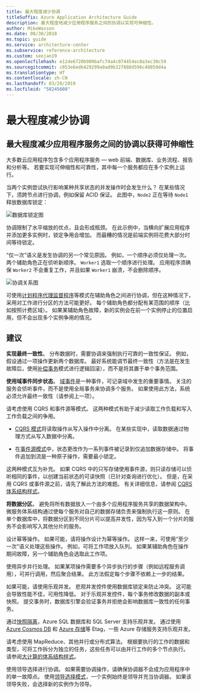 ```yaml
---
title: 最大程度减少协调
titleSuffix: Azure Application Architecture Guide
description: 最大程度地减少应用程序服务之间的协调以实现可伸缩性。
author: MikeWasson
ms.date: 08/30/2018
ms.topic: guide
ms.service: architecture-center
ms.subservice: reference-architecture
ms.custom: seojan19
ms.openlocfilehash: e124e6720b909bafc74a4c074454ec0a3ec30c59
ms.sourcegitcommit: c053e6edb429299a0ad9b327888d596c48859d4a
ms.translationtype: HT
ms.contentlocale: zh-CN
ms.lasthandoff: 03/20/2019
ms.locfileid: "58245608"
---
```

# <a name="minimize-coordination"></a>最大程度减少协调

## <a name="minimize-coordination-between-application-services-to-achieve-scalability"></a>最大程度减少应用程序服务之间的协调以获得可伸缩性

大多数云应用程序包含多个应用程序服务 &mdash; web 前端、数据库、业务流程、报告和分析等。 若要实现可伸缩性和可靠性，其中每一个服务都应在多个实例上运行。

当两个实例尝试执行影响某种共享状态的并发操作时会发生什么？ 在某些情况下，须跨节点进行协调，例如保留 ACID 保证。 此图中，`Node2` 正在等待 `Node1` 释放数据库锁定：

![数据库锁定图](./images/database-lock.svg)

协调限制了水平缩放的优点，且会形成瓶颈。 在此示例中，当横向扩展应用程序并添加更多实例时，锁定争用会增加。 而最糟的情况是前端实例将花费大部分时间等待锁定。

“仅一次”语义是发生协调的另一个常见原因。 例如，一个顺序必须仅处理一次。 两个辅助角色正在侦听新顺序。 `Worker1` 选取一个顺序进行处理。 应用程序须确保 `Worker2` 不会重复工作，并且如果 `Worker1` 崩溃，不会删除顺序。

![协调关系图](./images/coordination.svg)

可使用[计划程序代理监督程序][sas-pattern]等模式在辅助角色之间进行协调，但在这种情况下，采用对工作进行分区的方法可能更好。 每个辅助角色都分配有某范围的顺序（比如按照计费区域）。 如果某辅助角色故障，新的实例会在前一个实例停止的位置启用，但不会出现多个实例争用的情况。

## <a name="recommendations"></a>建议

**实现最终一致性**。 分布数据时，需要协调来强制执行可靠的一致性保证。 例如，假设通过一项操作更新两个数据库。 最好系统能调节最终一致性（方法是在发生故障后，使用[补偿事务][compensating-transaction]模式进行逻辑回滚），而不是将其置于单个事务范围。

**使用域事件同步状态**。 [域事件][domain-event]是一种事件，可记录域中发生的重要事情。 关注的服务会侦听事件，而不是使用全局事务来协调多个服务。 如果使用此方法，系统必须允许最终一致性（请参阅上一项）。

请考虑使用 CQRS 和事件源等模式。 这两种模式有助于减少读取工作负载和写入工作负载之间的争用。

- [CQRS 模式][cqrs-pattern]将读取操作从写入操作中分离。 在某些实现中，读取数据通过物理方式从写入数据中分离。

- 在[事件源模式][event-sourcing]中，状态更改作为一系列事件被记录到仅追加数据存储中。 将事件追加到流是一种原子操作，需要最小锁定。

这两种模式互为补充。 如果 CQRS 中的只写存储使用事件源，则只读存储可以侦听相同的事件，以创建当前状态的可读快照（已针对查询进行优化）。 但是，在采用 CQRS 或事件源之前，请先了解此方法的难题。 有关详细信息，请参阅 [CQRS 体系结构样式][cqrs-style]。

**将数据分区**。  避免将所有数据放入一个由多个应用程序服务共享的数据架构中。 微服务体系结构通过使每个服务对自己的数据存储负责来强制执行这一原则。 在单个数据库中，将数据分区到不同分片可以提高并发性，因为写入到一个分片的服务不会影响写入其他分片的服务。

设计幂等操作。 如果可能，请将操作设计为幂等操作。 这样一来，可使用“至少一次”语义处理这些操作。 例如，可将工作项放入队列。 如果某辅助角色在操作期间故障，另一个辅助角色会选取此工作项。

使用异步并行处理。 如果某项操作需要多个异步执行的步骤（例如远程服务调用），可并行调用，然后聚合结果。 此方法假定每个步骤不依赖上一步的结果。

如果可能，请使用乐观并发。 悲观并发控件使用数据库锁定来防止冲突。 这可能会导致性能不佳，可用性降低。 对于乐观并发控件，每个事务修改数据的副本或快照。 提交事务时，数据库引擎会验证事务并拒绝会影响数据库一致性的任何事务。

通过[快照隔离][sql-snapshot-isolation]，Azure SQL 数据库和 SQL Server 支持乐观并发。 通过使用 [Azure Cosmos DB][cosmosdb-faq] 和 [Azure 存储][storage-concurrency]等 Etag，一些 Azure 存储服务支持乐观并发。

请考虑使用 MapReduce、其他并行或分布式算法。 根据要执行的工作的数据和类型，可将工作拆分为独立的任务，这些任务可以由并行工作的多个节点执行。 请参阅[大计算的体系结构样式][big-compute]。

使用领导选择进行协调。 如果需要协调操作，请确保协调器不会成为应用程序中的单一故障点。 使用[领导选择模式][leader-election]，一个实例始终是领导并充当协调器。 如果该领导失败，会选择新的实例作为领导。

<!-- links -->

[big-compute]: ../architecture-styles/big-compute.md
[compensating-transaction]: ../../patterns/compensating-transaction.md
[cqrs-style]: ../architecture-styles/cqrs.md
[cqrs-pattern]: ../../patterns/cqrs.md
[cosmosdb-faq]: /azure/cosmos-db/faq
[domain-event]: https://martinfowler.com/eaaDev/DomainEvent.html
[event-sourcing]: ../../patterns/event-sourcing.md
[leader-election]: ../../patterns/leader-election.md
[sas-pattern]: ../../patterns/scheduler-agent-supervisor.md
[sql-snapshot-isolation]: /sql/t-sql/statements/set-transaction-isolation-level-transact-sql
[storage-concurrency]: https://azure.microsoft.com/blog/managing-concurrency-in-microsoft-azure-storage-2/